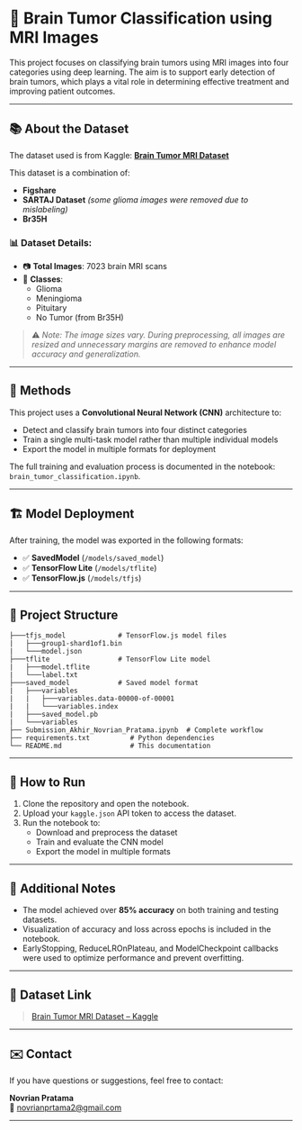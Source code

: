 # 🧠 Brain Tumor Classification using MRI Images

This project focuses on classifying brain tumors using MRI images into four categories using deep learning. The aim is to support early detection of brain tumors, which plays a vital role in determining effective treatment and improving patient outcomes.

---

## 📚 About the Dataset

The dataset used is from Kaggle: [**Brain Tumor MRI Dataset**](https://www.kaggle.com/datasets/masoudnickparvar/brain-tumor-mri-dataset/data)

This dataset is a combination of:

- **Figshare**
- **SARTAJ Dataset** *(some glioma images were removed due to mislabeling)*
- **Br35H**

### 📊 Dataset Details:

- 📷 **Total Images**: 7023 brain MRI scans
- 🧠 **Classes**:
  - Glioma
  - Meningioma
  - Pituitary
  - No Tumor (from Br35H)

> ⚠️ *Note: The image sizes vary. During preprocessing, all images are resized and unnecessary margins are removed to enhance model accuracy and generalization.*

---

## 🧪 Methods

This project uses a **Convolutional Neural Network (CNN)** architecture to:

- Detect and classify brain tumors into four distinct categories
- Train a single multi-task model rather than multiple individual models
- Export the model in multiple formats for deployment

The full training and evaluation process is documented in the notebook: `brain_tumor_classification.ipynb`.

---

## 🏗️ Model Deployment

After training, the model was exported in the following formats:

- ✅ **SavedModel** (`/models/saved_model`)
- ✅ **TensorFlow Lite** (`/models/tflite`)
- ✅ **TensorFlow.js** (`/models/tfjs`)

---

## 📁 Project Structure
```
├───tfjs_model             # TensorFlow.js model files
|   ├───group1-shard1of1.bin
|   └───model.json
├───tflite                 # TensorFlow Lite model
|   ├───model.tflite
|   └───label.txt
├───saved_model            # Saved model format
|   ├───variables
|   |   ├───variables.data-00000-of-00001
|   |   └───variables.index
|   ├───saved_model.pb
|   └───variables
├── Submission_Akhir_Novrian_Pratama.ipynb  # Complete workflow
├── requirements.txt          # Python dependencies
└── README.md                 # This documentation
```

---

## 🚀 How to Run

1. Clone the repository and open the notebook.
2. Upload your `kaggle.json` API token to access the dataset.
3. Run the notebook to:
   - Download and preprocess the dataset
   - Train and evaluate the CNN model
   - Export the model in multiple formats

---

## 📎 Additional Notes

- The model achieved over **85% accuracy** on both training and testing datasets.
- Visualization of accuracy and loss across epochs is included in the notebook.
- EarlyStopping, ReduceLROnPlateau, and ModelCheckpoint callbacks were used to optimize performance and prevent overfitting.

---

## 🔗 Dataset Link

> [Brain Tumor MRI Dataset – Kaggle](https://www.kaggle.com/datasets/masoudnickparvar/brain-tumor-mri-dataset/data)

---

## ✉️ Contact

If you have questions or suggestions, feel free to contact:

**Novrian Pratama**  
📧 novrianprtama2@gmail.com

---
